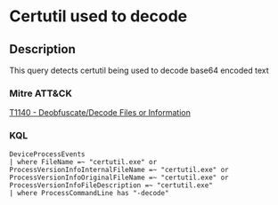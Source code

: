 # Certutil used to decode

## Description
This query detects certutil being used to decode base64 encoded text

### Mitre ATT&CK

[T1140 - Deobfuscate/Decode Files or Information](T1140)

### KQL

```KQL
DeviceProcessEvents
| where FileName =~ "certutil.exe" or ProcessVersionInfoInternalFileName =~ "certutil.exe" or ProcessVersionInfoOriginalFileName =~ "certutil.exe" or ProcessVersionInfoFileDescription =~ "certutil.exe"
| where ProcessCommandLine has "-decode"